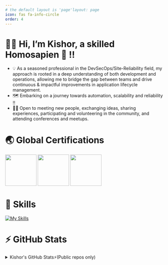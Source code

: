 ```yaml
---
# the default layout is 'page'layout: page
icon: fas fa-info-circle
order: 4
---
```

# 🙌🏼 Hi, I’m Kishor, a skilled Homosapien 🧠 !!
- 💡 As a seasoned professional in the DevSecOps/Site-Reliability field, my approach is rooted in a deep understanding of both development and operations, allowing me to bridge the gap between teams and drive continuous & impactful improvements in application lifecycle management.
- 🗺️ Embarking on a journey towards automation, scalability and reliability !!
- 🤝🏻 Open to meeting new people, exchanging ideas, sharing experiences, participating and volunteering in the community, and attending conferences and meetups.

# 🌏 Global Certifications

<ul style="list-style: none; padding-left: 0; margin: 10px 0;">
<a href="https://www.credly.com/badges/2fb16b7f-eaf0-4b91-9bb7-bf3edf89954f"><img src="https://images.credly.com/images/b9feab85-1a43-4f6c-99a5-631b88d5461b/image.png" width="100"></a>
<a href="https://www.credly.com/badges/34376ac1-e4aa-4117-a536-1f7c4e8ad774"><img src="https://images.credly.com/images/0e284c3f-5164-4b21-8660-0d84737941bc/image.png" width="100"></a>
<a href="https://www.credly.com/badges/854089b0-2c53-4941-8dad-1b358537c435"><img src="https://images.credly.com/images/00634f82-b07f-4bbd-a6bb-53de397fc3a6/image.png" width="100"></a>
</ul>

# 🎯 Skills

[![My Skills](https://skillicons.dev/icons?perline=8&i=aws,linux,git,docker,kubernetes,terraform,bash,py,gitlab,githubactions,bitbucket,jenkins,maven,prometheus,grafana,postgres,mongodb,kafka,redis&perline=15)](https://skillicons.dev)

# ⚡️ GitHub Stats
<details>
  <summary>Kishor's GitHub Stats⚡️(Public repos only)</summary>
  <img align="left" src="https://github-readme-stats.vercel.app/api?username=kishorkumbhar&count_private=true&include_all_commits=true&hide=contribs&show_icons=true&theme=transparent"/>
</details>